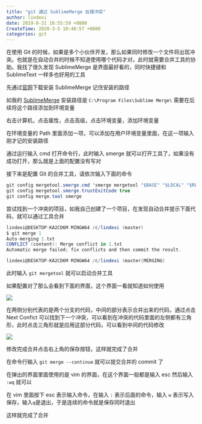 ```yaml
---
title: "git 通过 SublimeMerge 处理冲突"
author: lindexi
date: 2019-8-31 16:55:59 +0800
CreateTime: 2020-3-5 10:46:57 +0800
categories: git
---
```


在使用 Git 的时候，如果是多个小伙伴开发，那么如果同时修改一个文件将出现冲突。也就是在自动合并的时候不知道使用哪个代码才对，此时就需要合并工具的协助。我找了很久发现 SublimeMerge 是界面最好看的，同时快捷键和 SublimeText 一样多也好用的工具

<!--more-->



先通过[官网](https://www.sublimemerge.com/)下载安装 SublimeMerge 记住安装的路径

如我的 [SublimeMerge](https://www.sublimemerge.com/) 安装路径是 `C:\Program Files\Sublime Merge\` 需要在后续将这个路径添加到环境变量

右击计算机，点击属性，点击高级，点击环境变量，添加环境变量

在环境变量的 Path 里面添加一项，可以添加在用户环境变量里面，在这一项输入刚才记的安装路径

通过运行输入 cmd 打开命令行，此时输入 smerge 就可以打开工具了，如果没有成功打开，那么就是上面的配置没有写对

接下来是配置 Git 的合并工具，请依次输入下面的命令

```csharp
git config mergetool.smerge.cmd 'smerge mergetool "$BASE" "$LOCAL" "$REMOTE" -o "$MERGED"'
git config mergetool.smerge.trustExitCode true
git config merge.tool smerge
```

尝试找到一个冲突的项目，如我自己创建了一个项目，在发现自动合并提示下面代码，就可以通过工具合并

```csharp
lindexi@DESKTOP-KA2CD6M MINGW64 /c/lindexi (master)
$ git merge 1
Auto-merging 1.txt
CONFLICT (content): Merge conflict in 1.txt
Automatic merge failed; fix conflicts and then commit the result.

lindexi@DESKTOP-KA2CD6M MINGW64 /c/lindexi (master|MERGING)

```

此时输入 `git mergetool` 就可以启动合并工具

如果配置对了那么会看到下面的界面，这个界面一看就知道如何使用

<!-- ![](image/git 通过 SublimeMerge 处理冲突/git 通过 SublimeMerge 处理冲突0.png) -->

![](http://image.acmx.xyz/lindexi%2F2019610105842945)

在两侧分别代表的是两个分支的代码，中间的部分表示合并出来的代码，通过点击 Next Confict 可以找到下一个冲突，可以看到在冲突的代码里面的左侧都有三角形，此时点击三角形就是应用这部分代码，可以看到中间的代码修改

<!-- ![](image/git 通过 SublimeMerge 处理冲突/git 通过 SublimeMerge 处理冲突1.png) -->

![](http://image.acmx.xyz/lindexi%2F201961011118256)

修改完成合并点击右上角的保存按钮，这样就完成了合并

在命令行输入 `git merge --continue` 就可以提交合并的 commit 了

在弹出的界面里面使用的是 vim 的界面，在这个界面一般都是输入 esc 然后输入 `:wq` 就可以

在 vim 里面按下 esc 表示输入命令，在输入 `:` 表示后面的命令，输入 `w` 表示写入保存，输入`q`是退出，于是连续的命令就是保存同时退出

这样就完成了合并

